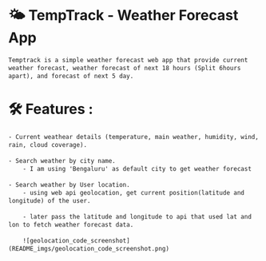 # 🌤️ TempTrack - Weather Forecast App

    Temptrack is a simple weather forecast web app that provide current weather forecast, weather forecast of next 18 hours (Split 6hours apart), and forecast of next 5 day.

# 🛠️ Features :

    - Current weathear details (temperature, main weather, humidity, wind, rain, cloud coverage).

    - Search weather by city name.
        - I am using 'Bengaluru' as default city to get weather forecast

    - Search weather by User location.
        - using web api geolocation, get current position(latitude and longitude) of the user.

        - later pass the latitude and longitude to api that used lat and lon to fetch weather forecast data.

        ![geolocation_code_screenshot](README_imgs/geolocation_code_screenshot.png)
